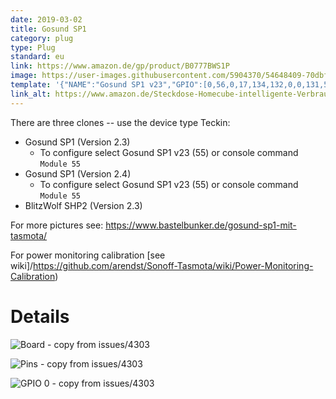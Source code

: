 ```yaml
---
date: 2019-03-02
title: Gosund SP1
category: plug
type: Plug
standard: eu
link: https://www.amazon.de/gp/product/B0777BWS1P
image: https://user-images.githubusercontent.com/5904370/54648409-70dbf280-4aa6-11e9-8429-a784cf2c6750.png
template: '{"NAME":"Gosund SP1 v23","GPIO":[0,56,0,17,134,132,0,0,131,57,21,0,0],"FLAG":0,"BASE":55}' 
link_alt: https://www.amazon.de/Steckdose-Homecube-intelligente-Verbrauchsanzeige-funktioniert/dp/B076Q2LKHG
---
```

There are three clones -- use the device type Teckin:

*    Gosund SP1 (Version 2.3)
     * To configure select Gosund SP1 v23 (55) or console command `Module 55`
*    Gosund SP1 (Version 2.4)
     * To configure select Gosund SP1 v23 (55) or console command `Module 55`
*    BlitzWolf SHP2 (Version 2.3)

For more pictures see: https://www.bastelbunker.de/gosund-sp1-mit-tasmota/

For power monitoring calibration [see wiki]/https://github.com/arendst/Sonoff-Tasmota/wiki/Power-Monitoring-Calibration)

# Details

![Board - copy from issues/4303](https://user-images.githubusercontent.com/644662/48126808-71f04e00-e282-11e8-89d4-603c9ffb8e26.png)

![Pins - copy from issues/4303](https://user-images.githubusercontent.com/644662/48127131-4326a780-e283-11e8-93ef-acc7b94650d2.png)

![GPIO 0 - copy from issues/4303](https://user-images.githubusercontent.com/644662/48127125-3c983000-e283-11e8-8008-aa1c18974413.png)
